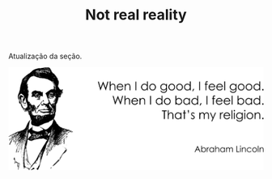 ﻿---
layout: post-ea

title: Not real reality
meta: Not real reality.
logo: nrr1.png
order: 1

category: comics

lang: pt
ref: not_real_reality
---

Atualização da seção.

<a data-fancybox="gallery" href="/img/programming/Lincoln.png"><img src="/img/programming/Lincoln.png" alt=""></a>
